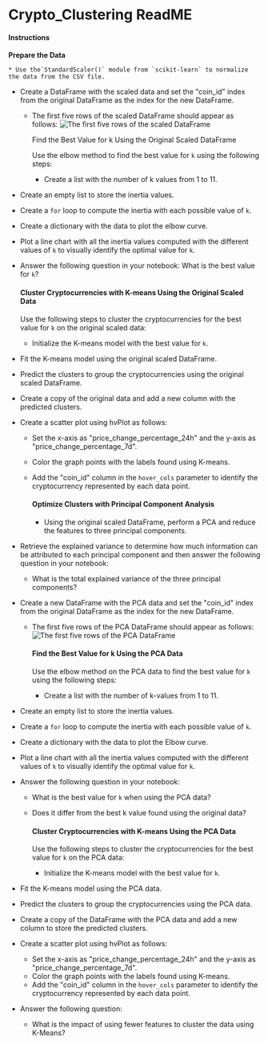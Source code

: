 # Crypto_Clustering ReadME

#### Instructions

**Prepare the Data**

    * Use the`StandardScaler()` module from `scikit-learn` to normalize the data from the CSV file.

* Create a DataFrame with the scaled data and set the
  "coin_id" index from the original DataFrame as the index for the new
  DataFrame.

  * The first five rows of the scaled DataFrame should appear as follows:
    ![The first five rows of the scaled DataFrame](https://static.bc-edx.com/data/dl-1-2/m19/lms/img/scaled_DataFrame.png)

    Find the Best Value for k Using the Original Scaled DataFrame

    Use the elbow method to find the best value for `k` using the following steps:

    * Create a list with the number of k values from 1 to 11.
* Create an empty list to store the inertia values.
* Create a `for` loop to compute the inertia with each possible value of `k`.
* Create a dictionary with the data to plot the elbow curve.
* Plot a line chart with all the inertia values computed with the different values of `k` to visually identify the optimal value for `k`.
* Answer the following question in your notebook: What is the best value for `k`?

  #### Cluster Cryptocurrencies with K-means Using the Original Scaled Data

  Use the following steps to cluster the cryptocurrencies for the best value for `k` on the original scaled data:


  * Initialize the K-means model with the best value for `k`.
* Fit the K-means model using the original scaled DataFrame.
* Predict the clusters to group the cryptocurrencies using the original scaled DataFrame.
* Create a copy of the original data and add a new column with the predicted clusters.
* Create a scatter plot using hvPlot as follows:

  * Set the x-axis as "price_change_percentage_24h" and the y-axis as "price_change_percentage_7d".
  * Color the graph points with the labels found using K-means.
  * Add the "coin_id" column in the `hover_cols` parameter to identify the cryptocurrency represented by each data point.

    #### Optimize Clusters with Principal Component Analysis


    * Using the original scaled DataFrame, perform a PCA and reduce the features to three principal components.
* Retrieve the explained variance to determine how much
  information can be attributed to each principal component and then
  answer the following question in your notebook:

  * What is the total explained variance of the three principal components?
* Create a new DataFrame with the PCA data and set the
  "coin_id" index from the original DataFrame as the index for the new
  DataFrame.

  * The first five rows of the PCA DataFrame should appear as follows:
    ![The first five rows of the PCA DataFrame](https://static.bc-edx.com/data/dl-1-2/m19/lms/img/PCA_DataFrame.png)

    #### Find the Best Value for k Using the PCA Data

    Use the elbow method on the PCA data to find the best value for `k` using the following steps:


    * Create a list with the number of k-values from 1 to 11.
* Create an empty list to store the inertia values.
* Create a `for` loop to compute the inertia with each possible value of `k`.
* Create a dictionary with the data to plot the Elbow curve.
* Plot a line chart with all the inertia values computed with the different values of `k` to visually identify the optimal value for `k`.
* Answer the following question in your notebook:

  * What is the best value for `k` when using the PCA data?
  * Does it differ from the best k value found using the original data?

    #### Cluster Cryptocurrencies with K-means Using the PCA Data

    Use the following steps to cluster the cryptocurrencies for the best value for `k` on the PCA data:


    * Initialize the K-means model with the best value for `k`.
* Fit the K-means model using the PCA data.
* Predict the clusters to group the cryptocurrencies using the PCA data.
* Create a copy of the DataFrame with the PCA data and add a new column to store the predicted clusters.
* Create a scatter plot using hvPlot as follows:

  * Set the x-axis as "price_change_percentage_24h" and the y-axis as "price_change_percentage_7d".
  * Color the graph points with the labels found using K-means.
  * Add the "coin_id" column in the `hover_cols` parameter to identify the cryptocurrency represented by each data point.
* Answer the following question:

  * What is the impact of using fewer features to cluster the data using K-Means?
